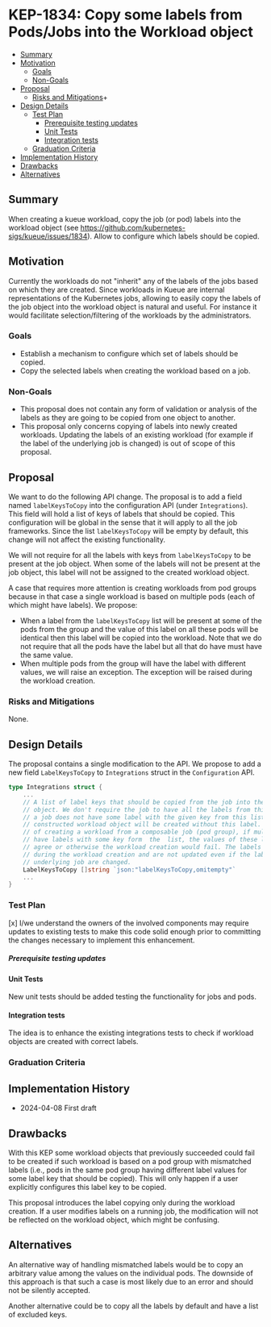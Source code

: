 # KEP-1834: Copy some labels from Pods/Jobs into the Workload object 

<!-- toc -->
- [Summary](#summary)
- [Motivation](#motivation)
  - [Goals](#goals)
  - [Non-Goals](#non-goals)
- [Proposal](#proposal)
  - [Risks and Mitigations](#risks-and-mitigations)+
- [Design Details](#design-details)
  - [Test Plan](#test-plan)
      - [Prerequisite testing updates](#prerequisite-testing-updates)
    - [Unit Tests](#unit-tests)
    - [Integration tests](#integration-tests)
  - [Graduation Criteria](#graduation-criteria)
- [Implementation History](#implementation-history)
- [Drawbacks](#drawbacks)
- [Alternatives](#alternatives)
<!-- /toc -->

## Summary

When creating a kueue workload, copy the job (or pod) labels into the workload object (see https://github.com/kubernetes-sigs/kueue/issues/1834). Allow to configure which labels should be copied.

## Motivation

Currently the workloads do not "inherit" any of the labels of the jobs based on which they are created. Since workloads in Kueue are internal representations of the Kubernetes jobs, allowing to easily copy the labels of the job object into the workload object is natural and useful. For instance it would facilitate selection/filtering of the workloads by the administrators. 

### Goals

* Establish a mechanism to configure which set of labels should be copied.
* Copy the selected labels when creating the workload based on a job.

### Non-Goals
* This proposal does not contain any form of validation or analysis of the labels as they are going to be copied from one object to another.
* This proposal only concerns copying of labels into newly created workloads. Updating the labels of an existing workload (for example if the label of the underlying job is changed) is out of scope of this proposal.

## Proposal

We want to do the following API change. The proposal is to add a field named `labelKeysToCopy` into the configuration API (under `Integrations`). This field will hold a list of keys of labels that should be copied. This configuration will be global in the sense that it will apply to all the job frameworks. Since the list `labelKeysToCopy` will be empty by default, this change will not affect the existing functionality. 

We will not require for all the labels with keys from `labelKeysToCopy` to be present at the job object. When some of the labels will not be present at the job object, this label will not be assigned to the created workload object.

A case that requires more attention is creating workloads from pod groups because in that case a single workload is based on multiple pods (each of which might have labels). We propose:
 * When a label from the `labelKeysToCopy` list will be present at some of the pods from the group and the value of this label on all these pods will be identical then this label will be copied into the workload. Note that we do not require that all the pods have the label but all that do have must have the same value.
 * When multiple pods from the group will have the label with different values, we will raise an exception. The exception will be raised during the workload creation.


### Risks and Mitigations

None.

## Design Details


The proposal contains a single modification to the API. We propose to add a new field `LabelKeysToCopy` to `Integrations` struct in the `Configuration` API. 
``` go
type Integrations struct {
    ...
	// A list of label keys that should be copied from the job into the workload
	// object. We don't require the job to have all the labels from this list. If
	// a job does not have some label with the given key from this list, the
	// constructed workload object will be created without this label. In the case
	// of creating a workload from a composable job (pod group), if multiple objects
	// have labels with some key form  the  list, the values of these labels must
	// agree or otherwise the workload creation would fail. The labels are copied only
	// during the workload creation and are not updated even if the labels of the
	// underlying job are changed.
	LabelKeysToCopy []string `json:"labelKeysToCopy,omitempty"`
    ...
}
```
### Test Plan

<!--
**Note:** *Not required until targeted at a release.*
The goal is to ensure that we don't accept enhancements with inadequate testing.

All code is expected to have adequate tests (eventually with coverage
expectations). Please adhere to the [Kubernetes testing guidelines][testing-guidelines]
when drafting this test plan.

[testing-guidelines]: https://git.k8s.io/community/contributors/devel/sig-testing/testing.md
-->

[x] I/we understand the owners of the involved components may require updates to
existing tests to make this code solid enough prior to committing the changes necessary
to implement this enhancement.

##### Prerequisite testing updates

<!--
Based on reviewers feedback describe what additional tests need to be added prior
implementing this enhancement to ensure the enhancements have also solid foundations.
-->

#### Unit Tests

New unit tests should be added testing the functionality for jobs and pods.

#### Integration tests

The idea is to enhance the existing integrations tests to check if workload objects are created with correct labels.

### Graduation Criteria

## Implementation History

* 2024-04-08 First draft

## Drawbacks

With this KEP some workload objects that previously succeeded could fail to be created if such workload is based on a pod group with mismatched labels  (i.e., pods in the same pod group having different label values for some label key that should be copied). This will only happen if a user explicitly configures this label key to be copied.

This proposal introduces the label copying only during the workload creation. If a user modifies labels on a running job, the modification will not be reflected on the workload object, which might be confusing.

## Alternatives

An alternative way of handling mismatched labels would be to copy an arbitrary value among the values on the individual pods. The downside of this approach is that such a case is most likely due to an error and should not be silently accepted.

Another alternative could be to copy all the labels by default and have a list of excluded keys. 